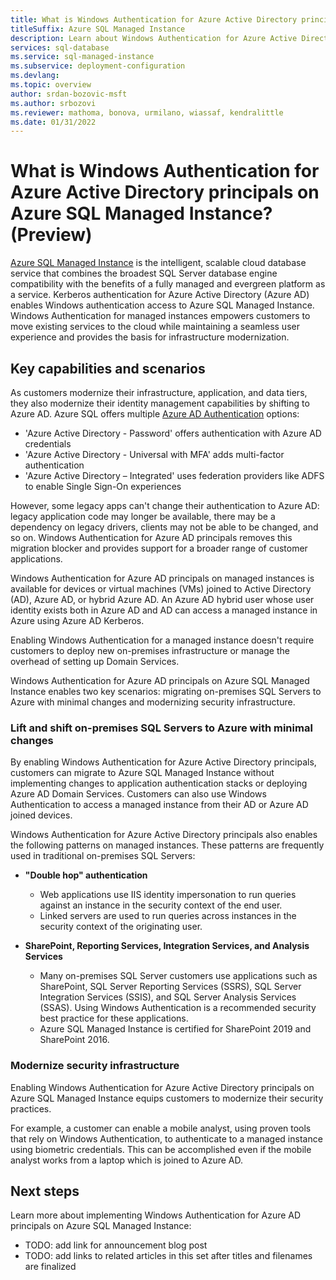 ```yaml
---
title: What is Windows Authentication for Azure Active Directory principals on Azure SQL Managed Instance? (Preview)
titleSuffix: Azure SQL Managed Instance
description: Learn about Windows Authentication for Azure Active Directory principals on Azure SQL Managed Instance.
services: sql-database
ms.service: sql-managed-instance
ms.subservice: deployment-configuration
ms.devlang: 
ms.topic: overview
author: srdan-bozovic-msft
ms.author: srbozovi
ms.reviewer: mathoma, bonova, urmilano, wiassaf, kendralittle
ms.date: 01/31/2022
---
```


# What is Windows Authentication for Azure Active Directory principals on Azure SQL Managed Instance? (Preview)

[Azure SQL Managed Instance](sql-managed-instance-paas-overview.md) is the intelligent, scalable cloud database service that combines the broadest SQL Server database engine compatibility with the benefits of a fully managed and evergreen platform as a service. Kerberos authentication for Azure Active Directory (Azure AD) enables Windows authentication access to Azure SQL Managed Instance. Windows Authentication for managed instances empowers customers to move existing services to the cloud while maintaining a seamless user experience and provides the basis for infrastructure modernization.

## Key capabilities and scenarios

As customers modernize their infrastructure, application, and data tiers, they also modernize their identity management capabilities by shifting to Azure AD. Azure SQL offers multiple [Azure AD Authentication](/azure/azure-sql/database/authentication-aad-overview.md) options:

- 'Azure Active Directory - Password' offers authentication with Azure AD credentials
- 'Azure Active Directory - Universal with MFA' adds multi-factor authentication
- 'Azure Active Directory – Integrated' uses federation providers like ADFS to enable Single Sign-On experiences

However, some legacy apps can't change their authentication to Azure AD: legacy application code may longer be available, there may be a dependency on legacy drivers, clients may not be able to be changed, and so on. Windows Authentication for Azure AD principals removes this migration blocker and provides support for a broader range of customer applications.

Windows Authentication for Azure AD principals on managed instances is available for devices or virtual machines (VMs) joined to Active Directory (AD), Azure AD, or hybrid Azure AD. An Azure AD hybrid user whose user identity exists both in Azure AD and AD can access a managed instance in Azure using Azure AD Kerberos.

Enabling Windows Authentication for a managed instance doesn't require customers to deploy new on-premises infrastructure or manage the overhead of setting up Domain Services.

Windows Authentication for Azure AD principals on Azure SQL Managed Instance enables two key scenarios: migrating on-premises SQL Servers to Azure with minimal changes and modernizing security infrastructure.

### Lift and shift on-premises SQL Servers to Azure with minimal changes

By enabling Windows Authentication for Azure Active Directory principals, customers can migrate to Azure SQL Managed Instance without implementing changes to application authentication stacks or deploying Azure AD Domain Services. Customers can also use Windows Authentication to access a managed instance from their AD or Azure AD joined devices.

Windows Authentication for Azure Active Directory principals also enables the following patterns on managed instances. These patterns are frequently used in traditional on-premises SQL Servers:


- **"Double hop" authentication** <!--- TODO: link to double hop article once it's created -->
    - Web applications use IIS identity impersonation to run queries against an instance in the security context of the end user.
    - Linked servers  <!--- TODO: link to linked server article once it's created --> are used to run queries across instances in the security context of the originating user.
 
- **SharePoint, Reporting Services, Integration Services, and Analysis Services** 
    - Many on-premises SQL Server customers use applications such as SharePoint, SQL Server Reporting Services (SSRS), SQL Server Integration Services (SSIS), and SQL Server Analysis Services (SSAS). Using Windows Authentication is a recommended security best practice for these applications.
    - Azure SQL Managed Instance is certified for SharePoint 2019 and SharePoint 2016.
### Modernize security infrastructure

Enabling Windows Authentication for Azure Active Directory principals on Azure SQL Managed Instance equips customers to modernize their security practices.

For example, a customer can enable a mobile analyst, using proven tools that rely on Windows Authentication, to authenticate to a managed instance using biometric credentials. This can be accomplished even if the mobile analyst works from a laptop which is joined to Azure AD.

## Next steps

Learn more about implementing Windows Authentication for Azure AD principals on Azure SQL Managed Instance:

- TODO: add link for announcement blog post
- TODO: add links to related articles in this set after titles and filenames are finalized